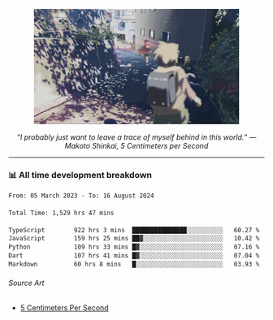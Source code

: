 <p align="center"><img src="asset/header.jpg" width="80%"/></p>
<p align="center"><i>“I probably just want to leave a trace of myself behind in this world.” ― Makoto Shinkai, 5 Centimeters per Second</i></p>

---
<!--
<details>
  <summary>📃 My Resume</summary>

### Education

- 📖 **Computer Science**\
📆 10/2021 - present\
📍 **Thang Long University** - Hoang Mai, Hanoi, Vietnam

### Experience

<img align="right" src="https://img.shields.io/badge/Figma-F24E1E?style=flat&logo=figma&logoColor=white"/>
<img align="right" src="https://img.shields.io/badge/node.js-6DA55F?style=flat&logo=node.js&logoColor=white"/>
<img align="right" src="https://img.shields.io/badge/Next.js-black?style=flat&logo=next.js&logoColor=white"/>
<img align="right" src="https://img.shields.io/badge/TypeScript-007ACC?style=flat&logo=typescript&logoColor=white"/>


- 👨‍💻 **Frontend Web Intern**\
📆 07/2023 - present\
📍 **MQ ICT Solutions** - Hoang Mai, Hanoi, Vietnam
</details> 
-->

### 📊 All time development breakdown

<!--START_SECTION:waka-->

```txt
From: 05 March 2023 - To: 16 August 2024

Total Time: 1,529 hrs 47 mins

TypeScript        922 hrs 3 mins  ███████████████░░░░░░░░░░   60.27 %
JavaScript        159 hrs 25 mins ██▓░░░░░░░░░░░░░░░░░░░░░░   10.42 %
Python            109 hrs 33 mins █▓░░░░░░░░░░░░░░░░░░░░░░░   07.16 %
Dart              107 hrs 41 mins █▓░░░░░░░░░░░░░░░░░░░░░░░   07.04 %
Markdown          60 hrs 8 mins   █░░░░░░░░░░░░░░░░░░░░░░░░   03.93 %
```

<!--END_SECTION:waka-->

###### Source Art

-  [5 Centimeters Per Second](https://wallhaven.cc/w/nrowq1)

